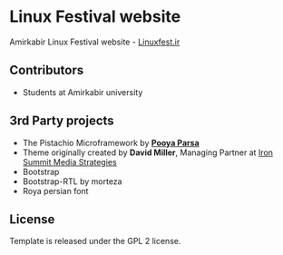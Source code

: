 # Linux Festival website

Amirkabir Linux Festival website - [Linuxfest.ir](http://linuxfest.ir)

## Contributors

+ Students at Amirkabir university 

## 3rd Party projects

 + The Pistachio Microframework by **[Pooya Parsa](https://github.com/pi0/)** 
 + Theme originally created by  **David Miller**,
 Managing Partner at [Iron Summit Media Strategies](http://www.ironsummitmedia.com/)
 + Bootstrap
 + Bootstrap-RTL by morteza
 + Roya persian font
 
## License

Template is released under the GPL 2 license.
